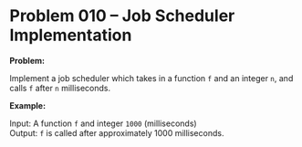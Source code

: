 # Problem 010 – Job Scheduler Implementation

**Problem:**

Implement a job scheduler which takes in a function `f` and an integer `n`, and calls `f` after `n` milliseconds.

**Example:**

Input: A function `f` and integer `1000` (milliseconds)  
Output: `f` is called after approximately 1000 milliseconds.
